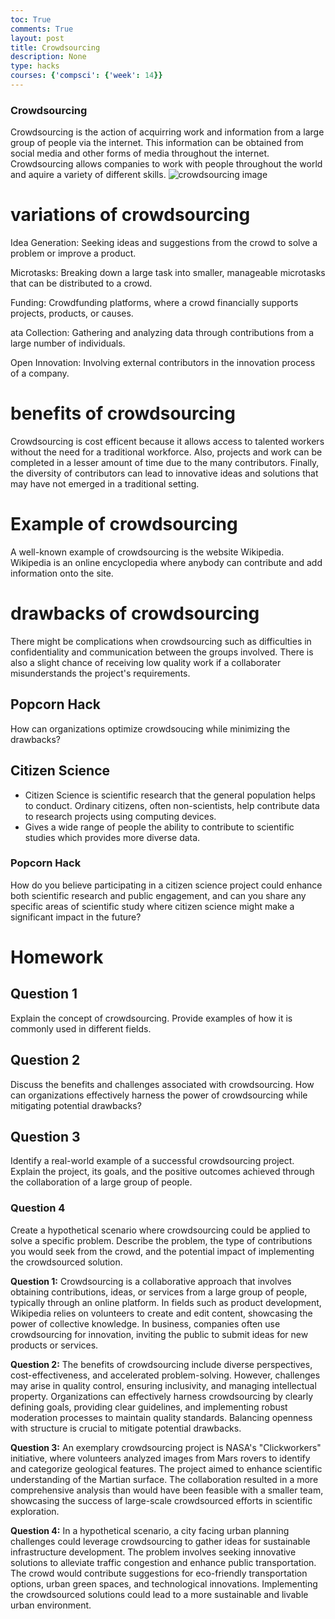 ```yaml
---
toc: True
comments: True
layout: post
title: Crowdsourcing
description: None
type: hacks
courses: {'compsci': {'week': 14}}
---
```


### Crowdsourcing
Crowdsourcing is the action of acquirring work and information from a large group of people via the internet. This information can be obtained from social media and other forms of media throughout the internet. Crowdsourcing allows companies to work with people throughout the world and aquire a variety of different skills. 
![crowdsourcing image](https://www.investopedia.com/thmb/-csD4ERbU65LWGDvuXuPvUV8cUY=/1500x0/filters:no_upscale():max_bytes(150000):strip_icc()/crowdsourcing.asp-final-7a1d5dcc4f3b45c38c0a5050354f66f4.png)

# variations of crowdsourcing
Idea Generation: Seeking ideas and suggestions from the crowd to solve a problem or improve a product.

Microtasks: Breaking down a large task into smaller, manageable microtasks that can be distributed to a crowd.

Funding: Crowdfunding platforms, where a crowd financially supports projects, products, or causes.

ata Collection: Gathering and analyzing data through contributions from a large number of individuals.

Open Innovation: Involving external contributors in the innovation process of a company.

# benefits of crowdsourcing
Crowdsourcing is cost efficent because it allows access to talented workers without the need for a traditional workforce. Also, projects and work can be completed in a lesser amount of time due to the many contributors. Finally, the diversity of contributors can lead to innovative ideas and solutions that may have not emerged in a traditional setting. 

# Example of crowdsourcing
 A well-known example of crowdsourcing is the website Wikipedia. Wikipedia is an online encyclopedia where anybody can contribute and add information onto the site. 

# drawbacks of crowdsourcing
There might be complications when crowdsourcing such as difficulties in confidentiality and communication between the groups involved. There is also a slight chance of receiving low quality work if a collaborater misunderstands the project's requirements.
## Popcorn Hack  
How can organizations optimize crowdsoucing while minimizing the drawbacks?


## Citizen Science  
- Citizen Science is scientific research that the general population helps to conduct. Ordinary citizens, often non-scientists, help contribute data to research projects using computing devices.
- Gives a wide range of people the ability to contribute to scientific studies which provides more diverse data.
### Popcorn Hack  
How do you believe participating in a citizen science project could enhance both scientific research and public engagement, and can you share any specific areas of scientific study where citizen science might make a significant impact in the future?

# Homework
## Question 1  
Explain the concept of crowdsourcing. Provide examples of how it is commonly used in different fields.
## Question 2  
Discuss the benefits and challenges associated with crowdsourcing. How can organizations effectively harness the power of crowdsourcing while mitigating potential drawbacks?
## Question 3  
Identify a real-world example of a successful crowdsourcing project. Explain the project, its goals, and the positive outcomes achieved through the collaboration of a large group of people.
### Question 4
Create a hypothetical scenario where crowdsourcing could be applied to solve a specific problem. Describe the problem, the type of contributions you would seek from the crowd, and the potential impact of implementing the crowdsourced solution.

**Question 1:**
Crowdsourcing is a collaborative approach that involves obtaining contributions, ideas, or services from a large group of people, typically through an online platform. In fields such as product development, Wikipedia relies on volunteers to create and edit content, showcasing the power of collective knowledge. In business, companies often use crowdsourcing for innovation, inviting the public to submit ideas for new products or services.

**Question 2:**
The benefits of crowdsourcing include diverse perspectives, cost-effectiveness, and accelerated problem-solving. However, challenges may arise in quality control, ensuring inclusivity, and managing intellectual property. Organizations can effectively harness crowdsourcing by clearly defining goals, providing clear guidelines, and implementing robust moderation processes to maintain quality standards. Balancing openness with structure is crucial to mitigate potential drawbacks.

**Question 3:**
An exemplary crowdsourcing project is NASA's "Clickworkers" initiative, where volunteers analyzed images from Mars rovers to identify and categorize geological features. The project aimed to enhance scientific understanding of the Martian surface. The collaboration resulted in a more comprehensive analysis than would have been feasible with a smaller team, showcasing the success of large-scale crowdsourced efforts in scientific exploration.

**Question 4:**
In a hypothetical scenario, a city facing urban planning challenges could leverage crowdsourcing to gather ideas for sustainable infrastructure development. The problem involves seeking innovative solutions to alleviate traffic congestion and enhance public transportation. The crowd would contribute suggestions for eco-friendly transportation options, urban green spaces, and technological innovations. Implementing the crowdsourced solutions could lead to a more sustainable and livable urban environment.






